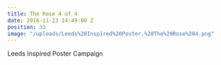 ```yaml
---
title: The Rose 4 of 4
date: 2016-11-23 14:49:00 Z
position: 33
image: "/uploads/Leeds%20Inspired%20Poster,%20The%20Rose%204.png"
---
```


Leeds Inspired Poster Campaign